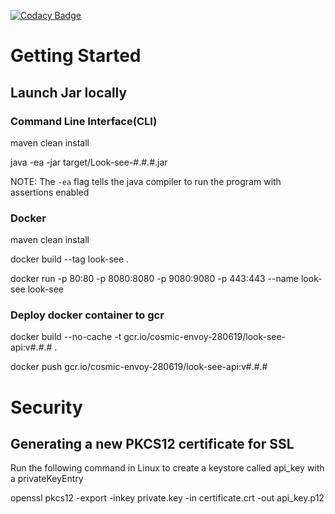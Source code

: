 [![Codacy Badge](https://app.codacy.com/project/badge/Grade/e2376d355755402aaa5bf7c533750851)](https://www.codacy.com?utm_source=github.com&amp;utm_medium=referral&amp;utm_content=deepthought42/WebTestVisualizer&amp;utm_campaign=Badge_Grade)

# Getting Started

## Launch Jar locally


### Command Line Interface(CLI)

maven clean install

java -ea -jar target/Look-see-#.#.#.jar

NOTE: The `-ea` flag tells the java compiler to run the program with assertions enabled


### Docker

maven clean install

docker build --tag look-see .

docker run -p 80:80 -p 8080:8080 -p 9080:9080 -p 443:443 --name look-see look-see


### Deploy docker container to gcr

docker build --no-cache -t gcr.io/cosmic-envoy-280619/look-see-api:v#.#.# .

docker push gcr.io/cosmic-envoy-280619/look-see-api:v#.#.#



# Security

## Generating a new PKCS12 certificate for SSL

Run the following command in Linux to create a keystore called api_key with a privateKeyEntry

openssl pkcs12 -export -inkey private.key -in certificate.crt -out api_key.p12